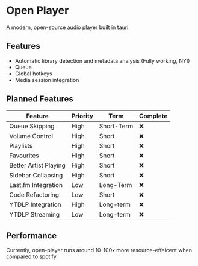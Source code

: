 # Open Player
A modern, open-source audio player built in tauri

## Features
 - Automatic library detection and metadata analysis (Fully working, NYI)
 - Queue
 - Global hotkeys
 - Media session integration


## Planned Features
| Feature | Priority | Term | Complete |
|---|---|---|---|
|Queue Skipping| High| Short-Term | ❌ |
|Volume Control| High| Short | ❌ |
|Playlists| High| Short | ❌ |
|Favourites| High| Short | ❌ |
|Better Artist Playing| High| Short | ❌ |
|Sidebar Collapsing| High| Short | ❌ |
|Last.fm Integration| Low | Long-Term | ❌ |
|Code Refactoring| Low | Short | ❌ |
|YTDLP Integration| High| Long-term | ❌ |
|YTDLP Streaming| Low| Long-term | ❌ |


## Performance
Currently, open-player runs around 10-100x more resource-effeicent when compared to spotify.
